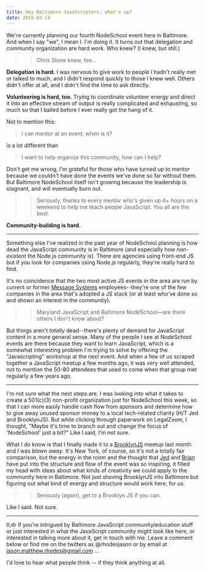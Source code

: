 ```yaml
---
title: Hey Baltimore JavaScripters, what's up?
date: 2015-03-14
---
```

We're currently planning our fourth NodeSchool event here in Baltimore. And when I say "we", I mean I. I'm doing it. It turns out that delegation and community organization are hard work. Who knew? (I knew, but still.)

> > Chris Stone knew, too&hellip;

**Delegation is hard.** I was nervous to give work to people I hadn't really met or talked to much, and I didn't respond quickly to those I knew well. Others didn't offer at all, and I didn't find the time to ask directly.

**Volunteering is hard, too.** Trying to coordinate volunteer energy and direct it into an effective stream of output is really complicated and exhausting, so much so that I bailed before I ever really got the hang of it.

Not to mention this:

> I can mentor at an event, when is it?

is a lot different than

> I want to help organize this community, how can I help?

Don't get me wrong, I'm grateful for those who have turned up to mentor because we couldn't have done the events we've done so far without them. But Baltimore NodeSchool itself isn't growing because the leadership is stagnant, and will eventually burn out.

> > Seriously, thanks to every mentor who's given up 4+ hours on a weekend to help me teach people JavaScript. You all are the best.

**Community-building is hard.**

***

Something else I've realized in the past year of NodeSchool planning is how dead the JavaScript community is in Baltimore (and especially how _non-existent_ the Node.js community is). There are  agencies using front-end JS but if you look for companies using Node.js regularly, they're really hard to find. 

It's no coincidence that the two most active JS events in the area are run by current or former [Message Systems](http://messagesystems.com) employees--they're one of the few companies in the area that's adopted a JS stack (or at least who've done so and shown an interest in the community).

> > Maryland JavaScript and Baltimore NodeSchool&mdash;are there others I don't know about?

But things aren't _totally_ dead--there's plenty of demand for JavaScript content in a more general sense. Many of the people I see at NodeSchool events are there because they want to learn JavaScript, which is a somewhat interesting problem I'm trying to solve by offering the "Javascripting" workshop at the next event. And when a few of us scraped together a JavaScript meetup a few months ago, it was very well attended, not to mention the 50-80 attendees that used to come when that group met regularly a few years ago.

***

I'm not sure what the next steps are. I was looking into what it takes to create a 501(c)(3) non-profit organization just for NodeSchool this week, so that I can more easily handle cash flow from sponsors and determine how to give away unused sponsor money to a local tech-related charity (H/T Jed and BrooklynJS). But while clicking through paperwork on LegalZoom, I thought, "Maybe it's time to branch out and change the focus of 'NodeSchool' just a bit?" Like I said, I'm not sure.

What I do know is that I finally made it to a [BrooklynJS](http://twitter.com/brooklyn_js) meetup last month and I was _blown away_. It's New York, of course, so it's not a totally fair comparison, but the energy in the room and the thought that [Jed](http://twitter.com/jedschmidt) and [Brian](http://twitter.com/brianloveswords) have put into the structure and flow of the event was so inspiring, it filled my head with ideas about what kinds of creativity we could apply to the community here in Baltimore. Not just shoving BrooklynJS into Baltimore but figuring out what kind of energy and structure would work here, for us.

> > Seriously (again), get to a Brooklyn JS if you can.

Like I said. Not sure.

***

tl;dr If you're intrigued by Baltimore JavaScript community/education stuff or just interested in what the JavaScript community might look like here, or interested in talking more about it, get in touch with me. Leave a comment below or find me on the twitters as @rhodesjason or by email at jason.matthew.rhodes@gmail.com ...

I'd love to hear what people think -- if they think anything at all.  